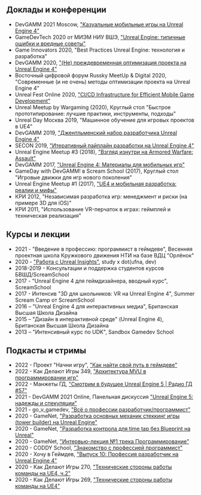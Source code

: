 ## Доклады и конференции

 - DevGAMM 2021 Moscow, ["Казуальные мобильные игры на Unreal Engine 4"](https://youtu.be/VMQCmcUY60U)
 - GameDevTech 2020 от МИЭМ НИУ ВШЭ, ["Unreal Engine: типичные ошибки и вредные советы"](https://youtu.be/_6ajSiRB5QU)
 - Game Innovators 2020, "Best Practices Unreal Engine: технология и разработка"
 - DevGAMM 2020, ["(Не) преждевременная оптимизация проекта на Unreal Engine 4"](https://youtu.be/ko4XVj8-Hm0)
 - Восточный цифровой форум Russky MeetUp & Digital 2020, "Современные (и не очень) методы оптимизации проекта на Unreal Engine 4"
 - Unreal Fest Online 2020, ["CI/CD Infrastructure for Efficient Mobile Game Development"](https://www.youtube.com/watch?v=2zkrhspvPls)
 - Unreal Meetup by Wargaming (2020), Круглый стол "Быстрое прототипирование: лучшие практики, инструменты, подходы"
 - Unreal Day Москва 2019, "Машинное обучение для игровых проектов в UE4"
 - DevGAMM 2019, ["Джентльменский набор разработчика Unreal Engine 4"](https://www.youtube.com/watch?v=JqZQ7liMff8)
 - SECON 2019, ["Итеративный пайплайн разработки на Unreal Engine 4"](https://www.youtube.com/watch?v=WYftVCI_dqU)
 - Unreal Engine Meetup #3 (2018), ["Взгляд изнутри на Armored Warfare: Assault"](https://youtu.be/1ZEkQ10vHDE?t=8395)
 - DevGAMM 2017, ["Unreal Engine 4: Материалы для мобильных игр"](https://youtu.be/-o9MtJTZT1k)
 - GameDay with DevGAMM! в Scream School (2017), Круглый стол "Игровые движки для игр нового поколения"
 - Unreal Engine Meetup #1 (2017), ["UE4 и мобильная разработка: реалии и мифы"](https://www.youtube.com/watch?v=kAdP9AdQ5jw)
 - КРИ 2012, "Независимая разработка игр: менеджмент и риски (на примере 3D для iOS)"
 - КРИ 2011, "Использование VR-перчаток в играх: геймплей и техническая реализация"

## Курсы и лекции

 - 2021 - "Введение в профессию: программист в геймдеве", Весенняя проектная школа Кружкового движения НТИ на базе ВДЦ "Орлёнок"
 - 2020 - ["Работа с Unreal Insights"](https://www.youtube.com/watch?v=SbHOtqHlIqs), study x dot(ufna, dev)
 - 2018-2019 - Консультации и поддержка студентов курсов БВШД/ScreamSchool
 - 2017 - "Unreal Engine 4 для геймдизайнера, вводный курс", ScreamSchool
 - 2017 - Интенсив "3D для школьников: VR на Unreal Engine 4", Summer Scream Camp от ScreamSchool
 - 2016 – "Unreal Engine 4 для интерактивных медиа", Британская Высшая Школа Дизайна
 - 2015 – "Дизайн в интерактивной среде" (Unreal Engine 4), Британская Высшая Школа Дизайна
 - 2013 – "Интенсивный курс по UDK", Sandbox Gamedev School

## Подкасты и стримы

 - 2022 - Проект "Начни игру", ["Как найти свой путь в геймдеве"](https://vk.com/video-214215690_456239030?t=1h59m2s)
 - 2022 - Как Делают Игры 349, ["Архитектура MVU в программировании игр"](https://youtu.be/wH_d2U9D1t8)
 - 2022 - Манжеты ГД, ["Смотрим в будущее Unreal Engine 5 \| Радио ГД #57"](https://youtu.be/unHLe09DXPQ)
 - 2021 - DevGAMM 2021 Online, Панельная дискуссия ["Unreal Engine 5: надежды и спекуляции"](https://youtu.be/fb4ec9pZBN0)
 - 2021 - go_v_gamedev, ["Всё о профессии разработчик/программист"](https://youtu.be/0aC_xxabKps)
 - 2020 - GameNet, ["Разработка основных механик стеккинг игры (tower builder) на Unreal Engine"](https://youtu.be/_pvzGxWPhi0)
 - 2020 - GameNet, ["Разработка контрола для time tap без Blueprint на Unreal"](https://youtu.be/7mysGwIoQ40)
 - 2020 - GameNet, ["Интервью-лекция №1 трека Программирование"](https://youtu.be/D-tf-kKOC_I)
 - 2020 - CODDY School, ["Знакомство с профессией программист"](https://www.youtube.com/watch?v=sMY_kFyv-rM)
 - 2020 - Хочу в Геймдев, ["Выпуск 10: Профессия разработчик на Unreal Engine 4"](https://www.youtube.com/watch?v=N7qZykO_rJk&list=PLYEH4GKbMx6tYzVY76hf4C9xrD420VWLe)
 - 2020 - Как Делают Игры 270, ["Технические стороны работы команды на UE4, ч.2"](https://www.youtube.com/watch?v=gYBvv28EOlQ)
 - 2020 - Как Делают Игры 269, ["Технические стороны работы команды на UE4"](https://www.youtube.com/watch?v=MPbyfmBjkY4)

